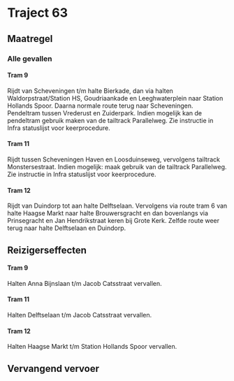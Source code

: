 # Traject 63 
## Maatregel
### Alle gevallen

#### Tram 9
Rijdt van Scheveningen t/m halte Bierkade, dan via halten Waldorpstraat/Station HS, Goudriaankade en Leeghwaterplein naar Station Hollands Spoor. Daarna normale route terug naar Scheveningen.
Pendeltram tussen Vrederust en Zuiderpark.
Indien mogelijk kan de pendeltram gebruik maken van de tailtrack Parallelweg. Zie instructie in Infra statuslijst voor keerprocedure.

#### Tram 11
Rijdt tussen Scheveningen Haven en Loosduinseweg, vervolgens tailtrack Monstersestraat. Indien mogelijk: maak gebruik van de tailtrack Parallelweg. Zie instructie in Infra statuslijst voor keerprocedure.

#### Tram 12
Rijdt van Duindorp tot aan halte Delftselaan. Vervolgens via route tram 6 van halte Haagse Markt naar halte Brouwersgracht en dan bovenlangs via Prinsegracht en Jan Hendrikstraat keren bij Grote Kerk. Zelfde route weer terug naar halte Delftselaan en Duindorp.

## Reizigerseffecten

#### Tram 9
Halten Anna Bijnslaan t/m Jacob Catsstraat vervallen.

#### Tram 11
Halten Delftselaan t/m Jacob Catsstraat vervallen. 

#### Tram 12
Halten Haagse Markt t/m Station Hollands Spoor vervallen.

## Vervangend vervoer
